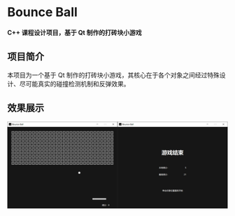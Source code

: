 # Bounce Ball

**C++ 课程设计项目，基于 Qt 制作的打砖块小游戏**

## 项目简介

本项目为一个基于 Qt 制作的打砖块小游戏，其核心在于各个对象之间经过特殊设计、尽可能真实的碰撞检测机制和反弹效果。

## 效果展示

![](resources/images/example.jpg)
